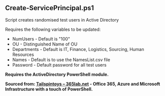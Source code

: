 ## Create-ServicePrincipal.ps1

Script creates randomised test users in Active Directory

Requires the following variables to be updated:

- NumUsers - Default is "100"
- OU - Distinguished Name of OU
- Departments - Default is IT, Finance, Logistics, Sourcing, Human Resources
- Names - Default is to use the NamesList.csv file
- Password - Default password for all test users

**Requires the ActiveDirectory PowerShell module.**

**Sourced from: [Tailspintoys – 365lab.net](https://365lab.net/2014/01/08/create-test-users-in-a-domain-with-powershell/) - Office 365, Azure and Microsoft Infrastructure with a touch of PowerShell.**
